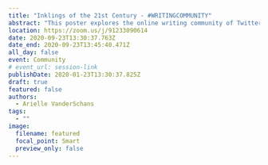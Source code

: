```yaml
---
title: "Inklings of the 21st Century - #WRITINGCOMMUNITY"
abstract: "This poster explores the online writing community of Twitter, #writingcommunity, and the ways in which writers seek information in a community of practice. This early work reviews the existing literature and determines appropriate research methods to explore the relationships between writers and the effect a community of practice has on their work."
location: https://zoom.us/j/91233090614
date: 2020-09-23T13:30:37.763Z
date_end: 2020-09-23T13:45:40.471Z
all_day: false
event: Community
# event_url: session-link
publishDate: 2020-01-23T13:30:37.825Z
draft: true
featured: false
authors:
  - Arielle VanderSchans
tags:
  - ""
image:
  filename: featured
  focal_point: Smart
  preview_only: false
---
```


